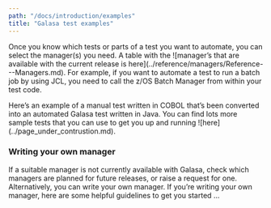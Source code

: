 ```yaml
---
path: "/docs/introduction/examples"
title: "Galasa test examples"
---
```


<p>Once you know which tests or parts of a test you want to automate, you can select the manager(s) you need. A table with the ![manager’s 
that are available with the current release is here](../reference/managers/Reference---Managers.md). For example, if you want to automate a test to run a batch job by using JCL, you need 
to call the z/OS Batch Manager from within your test code. </p> 

<p>Here’s an example of a manual test written in COBOL that’s been converted into an automated Galasa test written in Java. You can find 
lots more sample tests that you can use to get you up and running ![here](../page_under_contrustion.md).</p>

### Writing your own manager
If a suitable manager is not currently available with Galasa, check which managers are planned for future releases, or raise a request for one. Alternatively, you can write your own manager. If you’re writing your own manager, here are some helpful guidelines to get you started …
